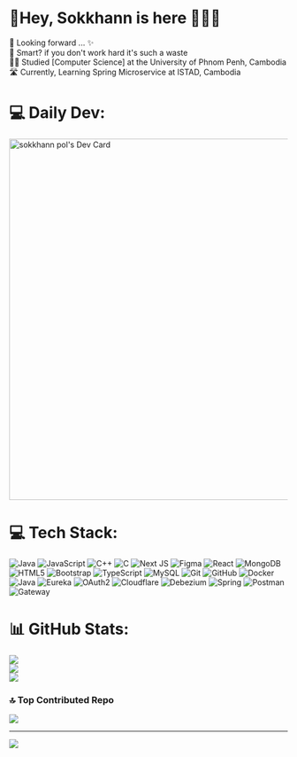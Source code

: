 # 💫Hey, Sokkhann is here 👋😉✨
🔭 Looking forward ... ✨<br>
🌱 Smart? if you don't work hard it's such a waste<br>
👨‍🎓 Studied [Computer Science] at the University of Phnom Penh, Cambodia<br/>
🛣️ Currently, Learning Spring Microservice at ISTAD, Cambodia<br/>

# 💻 Daily Dev:
<a href="https://app.daily.dev/sokkhannpol"><img src="https://api.daily.dev/devcards/v2/2eZga3YlVknInNmWqHe82.png?type=wide&r=5e4" width="652" alt="sokkhann pol's Dev Card"/></a>


# 💻 Tech Stack:
![Java](https://img.shields.io/badge/java-%23ED8B00.svg?style=for-the-badge&logo=openjdk&logoColor=white) ![JavaScript](https://img.shields.io/badge/javascript-%23323330.svg?style=for-the-badge&logo=javascript&logoColor=%23F7DF1E) ![C++](https://img.shields.io/badge/c++-%2300599C.svg?style=for-the-badge&logo=c%2B%2B&logoColor=white) ![C](https://img.shields.io/badge/c-%2300599C.svg?style=for-the-badge&logo=c&logoColor=white) ![Next JS](https://img.shields.io/badge/Next-black?style=for-the-badge&logo=next.js&logoColor=white) ![Figma](https://img.shields.io/badge/figma-%23F24E1E.svg?style=for-the-badge&logo=figma&logoColor=white) ![React](https://img.shields.io/badge/react-%2320232a.svg?style=for-the-badge&logo=react&logoColor=%2361DAFB) ![MongoDB](https://img.shields.io/badge/MongoDB-%234ea94b.svg?style=for-the-badge&logo=mongodb&logoColor=white) ![HTML5](https://img.shields.io/badge/html5-%23E34F26.svg?style=for-the-badge&logo=html5&logoColor=white) ![Bootstrap](https://img.shields.io/badge/bootstrap-%238511FA.svg?style=for-the-badge&logo=bootstrap&logoColor=white) ![TypeScript](https://img.shields.io/badge/typescript-%23007ACC.svg?style=for-the-badge&logo=typescript&logoColor=white) ![MySQL](https://img.shields.io/badge/mysql-4479A1.svg?style=for-the-badge&logo=mysql&logoColor=white) ![Git](https://img.shields.io/badge/git-%23F05033.svg?style=for-the-badge&logo=git&logoColor=white) ![GitHub](https://img.shields.io/badge/github-%23121011.svg?style=for-the-badge&logo=github&logoColor=white) ![Docker](https://img.shields.io/badge/docker-%230db7ed.svg?style=for-the-badge&logo=docker&logoColor=white)
![Java](https://img.shields.io/badge/java-%23ED8B00.svg?style=for-the-badge&logo=openjdk&logoColor=white)
![Eureka](https://img.shields.io/badge/eureka-%23000000.svg?style=for-the-badge&logo=apache&logoColor=white)
![OAuth2](https://img.shields.io/badge/OAuth2-4A90E2?style=for-the-badge&logo=oauth&logoColor=white)
![Cloudflare](https://img.shields.io/badge/Cloudflare-F38020?style=for-the-badge&logo=cloudflare&logoColor=white)
![Debezium](https://img.shields.io/badge/Debezium-%23E46A00.svg?style=for-the-badge&logo=debezium&logoColor=white)
![Spring](https://img.shields.io/badge/Spring-%236DB33F.svg?style=for-the-badge&logo=spring&logoColor=white)
![Postman](https://img.shields.io/badge/Postman-%23FF6C37.svg?style=for-the-badge&logo=postman&logoColor=white)
![Gateway](https://img.shields.io/badge/gateway-%23000000.svg?style=for-the-badge&logo=nginx&logoColor=white)
# 📊 GitHub Stats:
![](https://github-readme-stats.vercel.app/api?username=Sokkhann&theme=merko&hide_border=false&include_all_commits=false&count_private=false)<br/>
![](https://github-readme-streak-stats.herokuapp.com/?user=Sokkhann&theme=merko&hide_border=false)<br/>
![](https://github-readme-stats.vercel.app/api/top-langs/?username=Sokkhann&theme=merko&hide_border=false&include_all_commits=false&count_private=false&layout=compact)

### 🔝 Top Contributed Repo
![](https://github-contributor-stats.vercel.app/api?username=Sokkhann&limit=5&theme=dark&combine_all_yearly_contributions=true)

---
[![](https://visitcount.itsvg.in/api?id=Sokkhann&icon=0&color=0)](https://visitcount.itsvg.in)

<!-- Proudly created with GPRM ( https://gprm.itsvg.in ) -->
